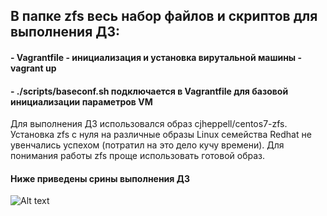 ## В папке zfs  весь набор файлов и скриптов для выполнения ДЗ:
#### - Vagrantfile - инициализация и установка вирутальной машины - vagrant up
#### - ./scripts/baseconf.sh подключается в Vagrantfile для базовой инициализации параметров VM

Для выполнения ДЗ использовался образ cjheppell/centos7-zfs. Установка zfs с нуля на различные образы Linux семейства Redhat не увенчались успехом (потратил на это дело кучу времени).
Для понимания работы zfs проще использовать готовой образ. 


#### Ниже приведены срины выполнения ДЗ


![Alt text](/zfs/screens/1-3.jpg)
